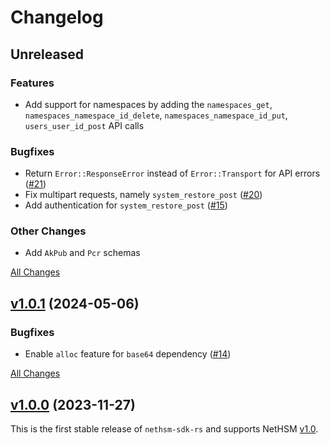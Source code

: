# Changelog

## Unreleased

### Features

- Add support for namespaces by adding the `namespaces_get`, `namespaces_namespace_id_delete`, `namespaces_namespace_id_put`, `users_user_id_post` API calls

### Bugfixes

- Return `Error::ResponseError` instead of `Error::Transport` for API errors ([#21](https://github.com/Nitrokey/nethsm-sdk-rs/issues/21))
- Fix multipart requests, namely `system_restore_post` ([#20](https://github.com/Nitrokey/nethsm-sdk-rs/issues/20))
- Add authentication for `system_restore_post` ([#15](https://github.com/Nitrokey/nethsm-sdk-rs/issues/15))

### Other Changes

- Add `AkPub` and `Pcr` schemas

[All Changes](https://github.com/Nitrokey/nethsm-sdk-rs/compare/v1.0.1...HEAD)

## [v1.0.1](https://github.com/Nitrokey/nethsm-sdk-rs/releases/tag/v1.0.1) (2024-05-06)

### Bugfixes

- Enable `alloc` feature for `base64` dependency ([#14](https://github.com/Nitrokey/nethsm-sdk-rs/issues/14))

[All Changes](https://github.com/Nitrokey/nethsm-sdk-rs/compare/v1.0.0...v1.0.1)

## [v1.0.0](https://github.com/Nitrokey/nethsm-sdk-rs/releases/tag/v1.0.0) (2023-11-27)

This is the first stable release of `nethsm-sdk-rs` and supports NetHSM [v1.0][nethsm-v1.0].

[nethsm-v1.0]: https://github.com/Nitrokey/nethsm/releases/tag/v1.0

